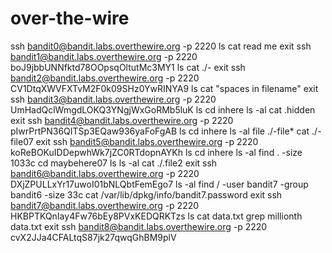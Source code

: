 # over-the-wire
ssh bandit0@bandit.labs.overthewire.org -p 2220
ls
cat read me
exit
ssh bandit1@bandit.labs.overthewire.org -p 2220
boJ9jbbUNNfktd78OOpsqOltutMc3MY1
ls
cat ./-
exit
ssh bandit2@bandit.labs.overthewire.org -p 2220
CV1DtqXWVFXTvM2F0k09SHz0YwRINYA9
ls
cat "spaces in filename"
exit
ssh bandit3@bandit.labs.overthewire.org -p 2220
UmHadQclWmgdLOKQ3YNgjWxGoRMb5luK
ls
cd inhere
ls -al
cat .hidden
exit
ssh bandit4@bandit.labs.overthewire.org -p 2220
pIwrPrtPN36QITSp3EQaw936yaFoFgAB
ls
cd inhere
ls -al
file ./-file*
cat ./-file07
exit 
ssh bandit5@bandit.labs.overthewire.org -p 2220
koReBOKuIDDepwhWk7jZC0RTdopnAYKh
ls
cd inhere
ls -al
find . -size 1033c
cd maybehere07
ls
ls -al
cat ./.file2
exit
ssh bandit6@bandit.labs.overthewire.org -p 2220
DXjZPULLxYr17uwoI01bNLQbtFemEgo7
ls -al
find / -user bandit7 -group bandit6 -size 33c
cat /var/lib/dpkg/info/bandit7.password
exit
ssh bandit7@bandit.labs.overthewire.org -p 2220
HKBPTKQnIay4Fw76bEy8PVxKEDQRKTzs
ls
cat data.txt
grep millionth data.txt
exit
ssh bandit8@bandit.labs.overthewire.org -p 2220
cvX2JJa4CFALtqS87jk27qwqGhBM9plV
